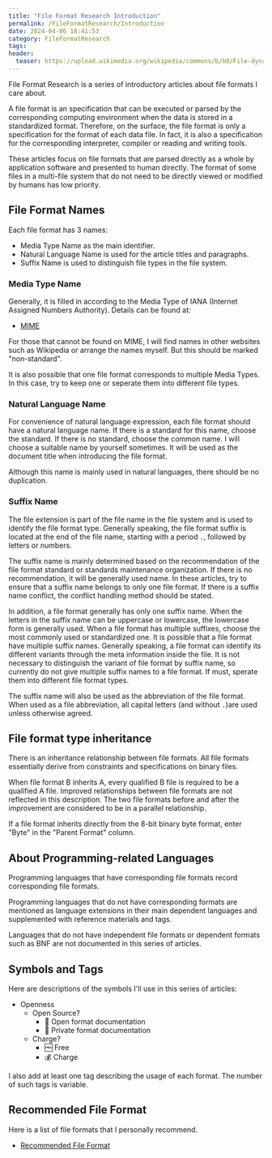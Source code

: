 ```yaml
---
title: "File Format Research Introduction"
permalink: /FileFormatResearch/Introduction
date: 2024-04-06 18:41:53
category: FileFormatResearch
tags:
header:
  teaser: https://upload.wikimedia.org/wikipedia/commons/b/b0/File-dynamic-color.png
---
```


File Format Research is a series of introductory articles about file formats I care about.

A file format is an specification that can be executed or parsed by the corresponding computing environment when the data is stored in a standardized format. Therefore, on the surface, the file format is only a specification for the format of each data file. In fact, it is also a specification for the corresponding interpreter, compiler or reading and writing tools.

These articles focus on file formats that are parsed directly as a whole by application software and presented to human directly. The format of some files in a multi-file system that do not need to be directly viewed or modified by humans has low priority.

## File Format Names

Each file format has 3 names:

* Media Type Name as the main identifier.
* Natural Language Name is used for the article titles and paragraphs.
* Suffix Name is used to distinguish file types in the file system.

### Media Type Name

Generally, it is filled in according to the Media Type of IANA (Internet Assigned Numbers Authority). Details can be found at:

* [MIME](https://www.iana.org/assignments/media-types/media-types.xhtml)

For those that cannot be found on MIME, I will find names in other websites such as Wikipedia or arrange the names myself. But this should be marked "non-standard".

It is also possible that one file format corresponds to multiple Media Types. In this case, try to keep one or seperate them into different file types.

### Natural Language Name

For convenience of natural language expression, each file format should have a natural language name. If there is a standard for this name, choose the standard. If there is no standard, choose the common name. I will choose a suitable name by yourself sometimes. It will be used as the document title when introducing the file format.

Although this name is mainly used in natural languages, there should be no duplication.

### Suffix Name

The file extension is part of the file name in the file system and is used to identify the file format type. Generally speaking, the file format suffix is located at the end of the file name, starting with a period `.`, followed by letters or numbers.

The suffix name is mainly determined based on the recommendation of the file format standard or standards maintenance organization. If there is no recommendation, it will be generally used name. In these articles, try to ensure that a suffix name belongs to only one file format. If there is a suffix name conflict, the conflict handling method should be stated.

In addition, a file format generally has only one suffix name. When the letters in the suffix name can be uppercase or lowercase, the lowercase form is generally used. When a file format has multiple suffixes, choose the most commonly used or standardized one. It is possible that a file format have multiple suffix names. Generally speaking, a file format can identify its different variants through the meta information inside the file. It is not necessary to distinguish the variant of file format by suffix name, so currently do not give multiple suffix names to a file format. If must, sperate them into different file format types.

The suffix name will also be used as the abbreviation of the file format. When used as a file abbreviation, all capital letters (and without `.`)are used unless otherwise agreed.

## File format type inheritance

There is an inheritance relationship between file formats. All file formats essentially derive from constraints and specifications on binary files.

When file format B inherits A, every qualified B file is required to be a qualified A file. Improved relationships between file formats are not reflected in this description. The two file formats before and after the improvement are considered to be in a parallel relationship.

If a file format inherits directly from the 8-bit binary byte format, enter "Byte" in the "Parent Format" column.

## About Programming-related Languages

Programming languages that have corresponding file formats record corresponding file formats.

Programming languages that do not have corresponding formats are mentioned as language extensions in their main dependent languages and supplemented with reference materials and tags.

Languages that do not have independent file formats or dependent formats such as BNF are not documented in this series of articles.

## Symbols and Tags

Here are descriptions of the symbols I'll use in this series of articles:

* Openness
  * Open Source?
    * 📖 Open format documentation
    * 📕 Private format documentation
  * Charge?
    * 🆓 Free
    * 💰 Charge

I also add at least one tag describing the usage of each format. The number of such tags is variable.

## Recommended File Format

Here is a list of file formats that I personally recommend.

* [Recommended File Format](/FileFormatResearch/RecommendedFileFormat)
